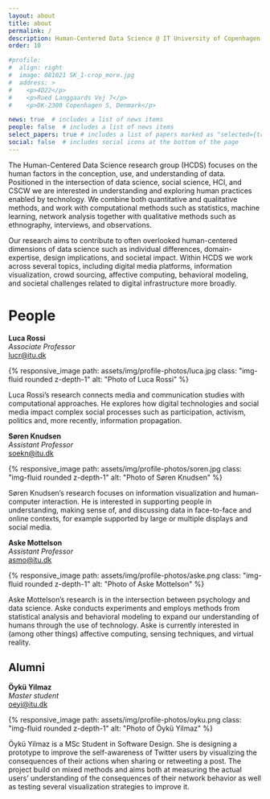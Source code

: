 ```yaml
---
layout: about
title: about
permalink: /
description: Human-Centered Data Science @ IT University of Copenhagen.
order: 10

#profile:
#  align: right
#  image: 081021 SK_1-crop_more.jpg
#  address: >
#    <p>4D22</p>
#    <p>Rued Langgaards Vej 7</p>
#    <p>DK-2300 Copenhagen S, Denmark</p>

news: true  # includes a list of news items
people: false  # includes a list of news items
select_papers: true # includes a list of papers marked as "selected={true}"
social: false  # includes social icons at the bottom of the page
---
```


The Human-Centered Data Science research group (HCDS) focuses on the human factors in the conception, use, and understanding of data. Positioned in the intersection of data science, social science, HCI, and CSCW we are interested in understanding and exploring human practices enabled by technology. We combine both quantitative and qualitative methods, and work with computational methods such as statistics, machine learning, network analysis together with qualitative methods such as ethnography, interviews, and observations.

Our research aims to contribute to often overlooked human-centered dimensions of data science such as individual differences, domain-expertise, design implications, and societal impact. Within HCDS we work across several topics, including digital media platforms, information visualization, crowd sourcing, affective computing, behavioral modeling, and societal challenges related to digital infrastructure more broadly.


# People

**Luca Rossi**  
*Associate Professor*  
lucr@itu.dk

{% responsive_image path: assets/img/profile-photos/luca.jpg class: "img-fluid rounded z-depth-1" alt: "Photo of Luca Rossi" %}

Luca Rossi’s research connects media and communication studies with computational approaches. He explores how digital technologies and social media impact complex social processes such as participation, activism, politics and, more recently, information propagation.

**Søren Knudsen**  
*Assistant Professor*  
soekn@itu.dk

{% responsive_image path: assets/img/profile-photos/soren.jpg class: "img-fluid rounded z-depth-1" alt: "Photo of Søren Knudsen" %}

Søren Knudsen’s research focuses on information visualization and human-computer interaction. He is interested in supporting people in understanding, making sense of, and discussing data in face-to-face and online contexts, for example supported by large or multiple displays and social media.

**Aske Mottelson**  
*Assistant Professor*  
asmo@itu.dk

{% responsive_image path: assets/img/profile-photos/aske.png class: "img-fluid rounded z-depth-1" alt: "Photo of  Aske Mottelson" %}

Aske Mottelson’s research is in the intersection between psychology and data science. Aske conducts experiments and employs methods from statistical analysis and behavioral modeling to expand our understanding of humans through the use of technology. Aske is currently interested in (among other things) affective computing, sensing techniques, and virtual reality.

## Alumni

**Öykü Yilmaz**  
*Master student*  
oeyi@itu.dk

{% responsive_image path: assets/img/profile-photos/oyku.png class: "img-fluid rounded z-depth-1" alt: "Photo of Öykü Yilmaz" %}

Öykü Yilmaz is a MSc Student in Software Design. She is designing a prototype to improve the self-awareness of Twitter users by visualizing the consequences of their actions when sharing or retweeting a post. The project build on mixed methods and aims both at measuring the actual users’ understanding of the consequences of their network behavior as well as testing several visualization strategies to improve it.
